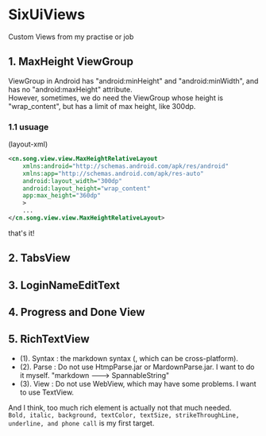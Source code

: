 # SixUiViews
Custom Views from my practise or job

## 1. MaxHeight ViewGroup
ViewGroup in Android has "android:minHeight" and "android:minWidth", and has no "android:maxHeight" attribute.<br>
However, sometimes, we do need the ViewGroup whose height is "wrap_content", but has a limit of max height, like 300dp.<p>

### 1.1 usuage
(layout-xml)
```xml
<cn.song.view.view.MaxHeightRelativeLayout
    xmlns:android="http://schemas.android.com/apk/res/android"
    xmlns:app="http://schemas.android.com/apk/res-auto"
    android:layout_width="300dp"
    android:layout_height="wrap_content"
    app:max_height="360dp"
    >
    ...
</cn.song.view.view.MaxHeightRelativeLayout>
```

<p> that's it!

## 2. TabsView


## 3. LoginNameEditText



## 4. Progress and Done View

## 5. RichTextView
* (1). Syntax : the markdown syntax (, which can be cross-platform). 
* (2). Parse  : Do not use HtmpParse.jar or MardownParse.jar. I want to do it myself.   "markdown --->  SpannableString"
* (3). View   : Do not use WebView, which may have some problems. I want to use TextView. <p>

And I think, too much rich element is actually not that much needed. <br/>
```Bold, italic, background, textColor, textSize, strikeThroughLine, underline, and phone call``` is my first target.





